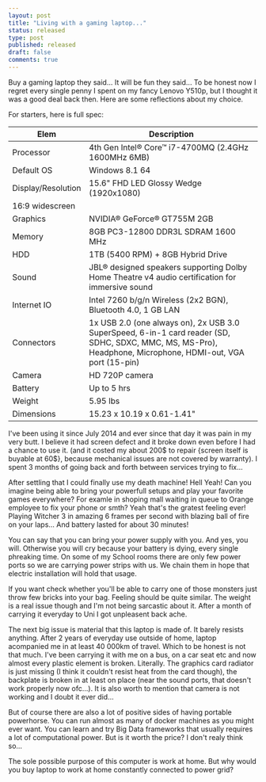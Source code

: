```yaml
---
layout: post
title: "Living with a gaming laptop..."
status: released
type: post
published: released
draft: false
comments: true
---
```


Buy a gaming laptop they said... It will be fun they said... To be honest now I regret every single penny I spent on my fancy Lenovo Y510p, but I thought it was a good deal back then. Here are some reflections about my choice.

<!--more-->

For starters, here is full spec:

| Elem | Description |
| ---- | ----------- |
| Processor | 4th Gen Intel® Core™ i7-4700MQ (2.4GHz 1600MHz 6MB) |
| Default OS               | Windows 8.1 64 |
| Display/Resolution | 15.6" FHD LED Glossy Wedge (1920x1080)
    16:9 widescreen|
| Graphics | NVIDIA® GeForce® GT755M 2GB |
| Memory | 8GB PC3-12800 DDR3L SDRAM 1600 MHz |
| HDD | 1TB (5400 RPM) + 8GB Hybrid Drive |
| Sound | JBL® designed speakers supporting Dolby Home Theatre v4 audio certification for immersive sound |
| Internet IO | Intel 7260 b/g/n Wireless (2x2 BGN), Bluetooth 4.0, 1 GB LAN |
| Connectors | 1x USB 2.0 (one always on), 2x USB 3.0 SuperSpeed, 6-in-1 card reader (SD, SDHC, SDXC, MMC, MS, MS-Pro), Headphone, Microphone, HDMI-out, VGA port (15-pin) |
| Camera | HD 720P camera |
| Battery | Up to 5 hrs |
| Weight | 5.95 lbs |
| Dimensions | 15.23 x 10.19 x 0.61-1.41"|

I've been using it since July 2014 and ever since that day it was pain in my very butt. I believe it had screen defect and it broke down even before I had a chance to use it. (and it costed my about 200$ to repair {screen itself is buyable at 60$}, because mechanical issues are not covered by warranty). I spent 3 months of going back and forth between services trying to fix...

After settling that I could finally use my death machine! Hell Yeah! Can you imagine being able to bring your powerfull setups and play your favorite games everywhere? For examle in shoping mall waiting in queue to Orange employee to fix your phone or smth? Yeah that's the gratest feeling ever! Playing Witcher 3 in amazing 6 frames per second with blazing ball of fire on your laps... And battery lasted for about 30 minutes!

You can say that you can bring your power supply with you. And yes, you will. Otherwise you will cry because your battery is dying, every single phreaking time. On some of my School rooms there are only few power ports so we are carrying power strips with us. We chain them in hope that electric installation will hold that usage.

If you want check whether you'll be able to carry one of those monsters just throw few bricks into your bag. Feeling should be quite similar. The weight is a real issue though and I'm not being sarcastic about it. After a month of carrying it everyday to Uni I got unpleasent back ache.

The next big issue is material that this laptop is made of. It barely resists anything. After 2 years of everyday use outside of home, laptop acompanied me in at least 40 000km of travel. Which to be honest is not that much. I've been carrying it with me on a bus, on a car seat etc and now almost every plastic element is broken. Literally. The graphics card radiator is just missing (I think it couldn't resist heat from the card though), the backplate is broken in at least on place (near the sound ports, that doesn't work properly now ofc...). It is also worth to mention that camera is not working and I doubt it ever did...

But of course there are also a lot of positive sides of having portable powerhorse. You can run almost as many of docker machines as you might ever want. You can learn and try Big Data frameworks that usually requires a lot of computational power. But is it worth the price? I don't realy think so...

The sole possible purpose of this computer is work at home. But why would you buy laptop to work at home constantly connected to power grid?
